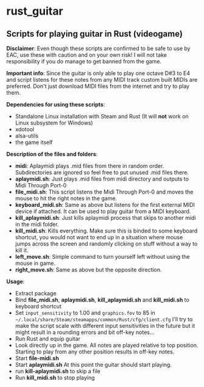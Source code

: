 # rust_guitar
## Scripts for playing guitar in Rust (videogame)

**Disclaimer**: Even though these scripts are confirmed to be safe to use by EAC, use these with caution and on your own risk! I will not take responsibility if you do manage to get banned from the game.

**Important info**: Since the guitar is only able to play one octave D#3 to E4 and script listens for these notes from any MIDI track custom built MIDIs are preferred. Don't just download MIDI files from the internet and try to play them.

**Dependencies for using these scripts**:
- Standalone Linux installation with Steam and Rust (It will **not** work on Linux subsystem for Windows)
- xdotool
- alsa-utils
- the game itself

**Description of the files and folders**:
- **midi**: Aplaymidi plays .mid files from there in random order. Subdirectories are ignored so feel free to put unused .mid files there.
- **aplaymidi.sh**: Just plays .mid files from midi directory and outputs to Midi Through Port-0
- **file_midi.sh**: This script listens the Midi Through Port-0 and moves the mouse to hit the right notes in the game.
- **keyboard_midi.sh**: Same as above but listens for the first external MIDI device if attached. It can be used to play guitar from a MIDI keyboard.
- **kill_aplaymidi.sh**: Just kills aplaymidi process that skips to another midi in the midi folder.
- **kill_midi.sh**: Kills everything. Make sure this is binded to some keyboard shortcut, you would not want to end up in a situation where mouse jumps across the screen and randomly clicking on stuff without a way to kill it.
- **left_move.sh**: Simple command to turn yourself left without using the mouse in game.
- **right_move.sh**: Same as above but the opposite direction.

**Usage**:
- Extract package
- Bind **file_midi.sh**, **aplaymidi.sh**, **kill_aplaymidi.sh** and **kill_midi.sh** to keyboard shortcut
- Set `input_sensitivity` to 1.00 and `graphics.fov` to 85 in `~/.local/share/Steam/steamapps/common/Rust/cfg/client.cfg` I'll try to make the script scale with different input sensitivities in the future but it might result in a rounding errors and bit off-key notes...
- Run Rust and equip guitar
- Look directly up in the game. All notes are played relative to top position. Starting to play from any other position results in off-key notes.
- Start **file-midi.sh**
- Start **aplaymidi.sh** At this point the guitar should start playing.
 - run **kill-aplaymidi.sh** to skip a file
- Run **kill_midi.sh** to stop playing
